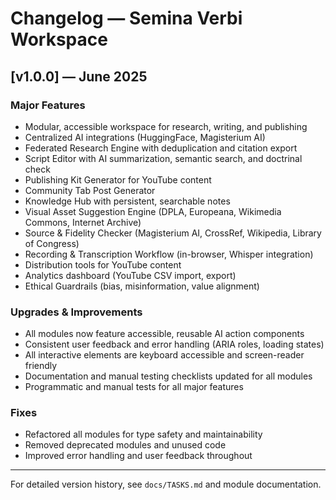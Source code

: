 # Changelog — Semina Verbi Workspace

## [v1.0.0] — June 2025

### Major Features
- Modular, accessible workspace for research, writing, and publishing
- Centralized AI integrations (HuggingFace, Magisterium AI)
- Federated Research Engine with deduplication and citation export
- Script Editor with AI summarization, semantic search, and doctrinal check
- Publishing Kit Generator for YouTube content
- Community Tab Post Generator
- Knowledge Hub with persistent, searchable notes
- Visual Asset Suggestion Engine (DPLA, Europeana, Wikimedia Commons, Internet Archive)
- Source & Fidelity Checker (Magisterium AI, CrossRef, Wikipedia, Library of Congress)
- Recording & Transcription Workflow (in-browser, Whisper integration)
- Distribution tools for YouTube content
- Analytics dashboard (YouTube CSV import, export)
- Ethical Guardrails (bias, misinformation, value alignment)

### Upgrades & Improvements
- All modules now feature accessible, reusable AI action components
- Consistent user feedback and error handling (ARIA roles, loading states)
- All interactive elements are keyboard accessible and screen-reader friendly
- Documentation and manual testing checklists updated for all modules
- Programmatic and manual tests for all major features

### Fixes
- Refactored all modules for type safety and maintainability
- Removed deprecated modules and unused code
- Improved error handling and user feedback throughout

---

For detailed version history, see `docs/TASKS.md` and module documentation.
